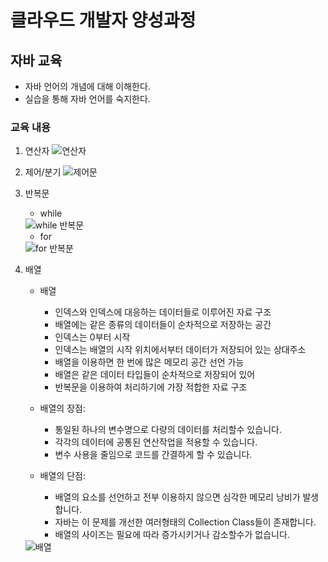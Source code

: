# 클라우드 개발자 양성과정

## 자바 교육
* 자바 언어의 개념에 대해 이해한다.
* 실습을 통해 자바 언어를 숙지한다.


### 교육 내용
1. 연산자
    <img src="http://www.lectureblue.pe.kr/ckstorage/images/java/04/java04-01.jpg" alt="연산자" />


2. 제어/분기
    <img src="http://www.lectureblue.pe.kr/ckstorage/images/java/05/java05-03.jpg" alt="제어문" />


3. 반복문
    - while
    <img src="http://www.lectureblue.pe.kr/ckstorage/images/java/06/java06_02.jpg" alt="while 반복문" />

    - for
    <img src="http://www.lectureblue.pe.kr/ckstorage/images/java/06/java06_05.jpg" alt="for 반복분" />


4. 배열
   - 배열 
        - 인덱스와 인덱스에 대응하는 데이터들로 이루어진 자료 구조 
        - 배열에는 같은 종류의 데이터들이 순차적으로 저장하는 공간 
        - 인덱스는 0부터 시작 
        - 인덱스는 배열의 시작 위치에서부터 데이터가 저장되어 있는 상대주소 
        - 배열을 이용하면 한 번에 많은 메모리 공간 선언 가능 
        - 배열은 같은 데이터 타입들이 순차적으로 저장되어 있어  
        - 반복문을 이용하여 처리하기에 가장 적합한 자료 구조 

   - 배열의 장점:  
        - 통일된 하나의 변수명으로 다량의 데이터를 처리할수 있습니다. 
        - 각각의 데이터에 공통된 연산작업을 적용할 수 있습니다. 
        - 변수 사용을 줄임으로 코드를 간결하게 할 수 있습니다. 

   - 배열의 단점:  
        - 배열의 요소를 선언하고 전부 이용하지 않으면 심각한 메모리 낭비가 발생합니다. 
        - 자바는 이 문제를 개선한 여러형태의 Collection Class들이 존재합니다. 
        - 배열의 사이즈는 필요에 따라 증가시키거나 감소할수가 없습니다.

    <img src="http://www.lectureblue.pe.kr/ckstorage/images/java/07/java07-02.jpg" alt="배열" />

